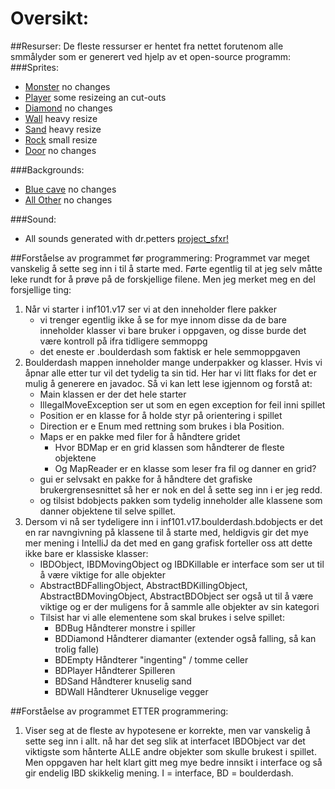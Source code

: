 # Oversikt:
##Resurser:
De fleste ressurser er hentet fra nettet forutenom alle smmålyder som er generert ved hjelp
av et open-source programm:
###Sprites:
* <a href='http://opengameart.org/content/10-basic-rpg-enemies'>Monster</a> no changes
* <a href='http://opengameart.org/content/business-of-rage-characeter-beatemup-2d'>Player</a> some resizeing an cut-outs
* <a href='http://opengameart.org/content/gem-icons'>Diamond</a> no changes
* <a href='http://opengameart.org/content/metalstone-textures'>Wall</a> heavy resize
* <a href='http://opengameart.org/content/hand-painted-texture-sandstone'>Sand</a> heavy resize
* <a href='http://opengameart.org/content/forest-scene-items-animated-slimeexp-orbs'>Rock</a> small resize
* <a href='http://opengameart.org/content/basic-map-32x32-by-silver-iv'>Door</a> no changes

###Backgrounds:
* <a href='http://opengameart.org/content/seamless-cave-background'>Blue cave</a> no changes
* <a href='http://opengameart.org/content/backgrounds-0'>All Other</a> no changes

###Sound:
* All sounds generated with dr.petters <a href='drpetter.se/project_sfxr'>project_sfxr!</a>

##Forståelse av programmet før programmering:
Programmet var meget vanskelig å sette seg inn i til å starte med. Førte egentlig til at jeg selv
måtte leke rundt for å prøve på de forskjellige filene. Men jeg merket meg en del forsjellige ting:
1) Når vi starter i inf101.v17 ser vi at den inneholder flere pakker
    * vi trenger egentlig ikke å se for mye innom disse da de bare inneholder klasser vi
    bare bruker i oppgaven, og disse burde det være kontroll på ifra tidligere semmoppg
    * det eneste er .boulderdash som faktisk er hele semmoppgaven
2) Boulderdash mappen inneholder mange underpakker og klasser. Hvis vi åpnar alle etter tur
vil det tydelig ta sin tid. Her har vi litt flaks for det er mulig å generere en javadoc.
Så vi kan lett lese igjennom og forstå at:
    * Main klassen er der det hele starter
    * IllegalMoveException ser ut som en egen exception for feil inni spillet
    * Position er en klasse for å holde styr på orientering i spillet
    * Direction er e Enum med rettning som brukes i bla Position.
    * Maps er en pakke med filer for å håndtere gridet
        * Hvor BDMap er en grid klassen som håndterer de fleste objektene
        * Og MapReader er en klasse som leser fra fil og danner en grid?
    * gui er selvsakt en pakke for å håndtere det grafiske brukergrensesnittet så her er nok
    en del å sette seg inn i er jeg redd.
    * og tilsist bdobjects pakken som tydelig inneholder alle klassene som danner objektene til selve
    spillet.
3) Dersom vi nå ser tydeligere inn i inf101.v17.boulderdash.bdobjects er det en rar navngivning på
klassene til å starte med, heldigvis gir det mye mer mening i IntelliJ da det med en gang grafisk
forteller oss att dette ikke bare er klassiske klasser:
    * IBDObject, IBDMovingObject og IBDKillable er interface som ser ut til å være viktige for alle objekter
    * AbstractBDFallingObject, AbstractBDKillingObject, AbstractBDMovingObject, AbstractBDObject ser også
    ut til å være viktige og er der muligens for å sammle alle objekter av sin kategori
    * Tilsist har vi alle elementene som skal brukes i selve spillet:
        * BDBug         Håndterer monstre i spiller
        * BDDiamond     Håndterer diamanter (extender også falling, så kan trolig falle)
        * BDEmpty       Håndterer "ingenting" / tomme celler
        * BDPlayer      Håndterer Spilleren
        * BDSand        Håndterer knuselig sand
        * BDWall        Håndterer Uknuselige vegger
        
##Forståelse av programmet ETTER programmering:
1) Viser seg at de fleste av hypotesene er korrekte, men var vanskelig å sette seg inn i allt.
nå har det seg slik at interfacet IBDObject var det viktigste som hånterte ALLE andre objekter
som skulle brukest i spillet. Men oppgaven har helt klart gitt meg mye bedre innsikt i interface
og så gir endelig IBD skikkelig mening. I = interface, BD = boulderdash.